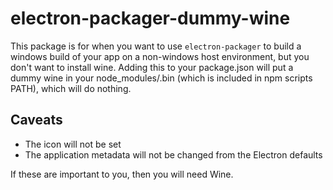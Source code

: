 # electron-packager-dummy-wine

This package is for when you want to use `electron-packager` to build a windows build of your app on a non-windows host environment, but you don't want to install wine. Adding this to your package.json will put a dummy wine in your node_modules/.bin (which is included in npm scripts PATH), which will do nothing.

## Caveats

- The icon will not be set
- The application metadata will not be changed from the Electron defaults

If these are important to you, then you will need Wine.
